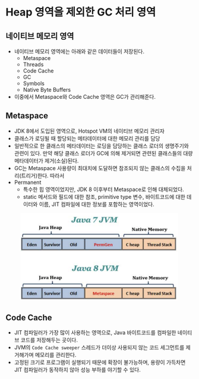 # Heap 영역을 제외한 GC 처리 영역

## 네이티브 메모리 영역

* 네이티브 메모리 영역에는 아래와 같은 데이터들이 저장된다.
  * Metaspace
  * Threads
  * Code Cache
  * GC
  * Symbols
  * Native Byte Buffers
* 이중에서 Metaspace와 Code Cache 영역은 GC가 관리해준다.

## Metaspace

* JDK 8에서 도입된 영역으로, Hotspot VM의 네이티브 메모리 관리자
* 클래스가 로딩될 때 할당되는 메타데이터에 대한 메모리 관리를 담당 
* 일반적으로 한 클래스의 메타데이터는 로딩을 담당하는 클래스 로더의 생명주기와 관련이 있다. 만약 해당 클래스 로더가 GC에 의해 제거되면 관련된 클래스들의 대량 메타데이터가 제거(소실)된다.
* GC는 Metaspace 사용량이 최대치에 도달하면 참조되지 않는 클래스의 수집을 처리(트리거)한다. 따라서&#x20;
* Permanent
  * 특수한 힙 영역이었지만, JDK 8 이후부터 Metaspace로 인해 대체되었다.
  * static 메서드와 필드에 대한 참조, primitive type 변수, 바이트코드에 대한 데이터와 이름, JIT 컴파일에 대한 정보를 포함하는 영역이었다.

<figure><img src="../../../.gitbook/assets/image (47).png" alt=""><figcaption></figcaption></figure>

## Code Cache

* JIT 컴파일러가 가장 많이 사용하는 영역으로, Java 바이트코드를 컴파일한 네이티브 코드를 저장해두는 곳이다.
* JVM의 `Code Cache sweeper` 스레드가 더이상 사용되지 않는 코드 세그먼트를 제거해가며 메모리를 관리한다.
* 고정된 크기로 프로그램이 실행되기 때문에 확장이 불가능하며, 용량이 가득차면 JIT 컴파일러가 동작하지 않아 성능 부하를 야기할 수 있다.
